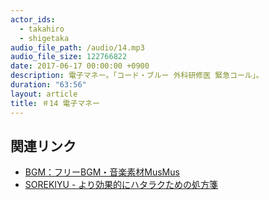 ```yaml
---
actor_ids:
  - takahiro
  - shigetaka
audio_file_path: /audio/14.mp3
audio_file_size: 122766822
date: 2017-06-17 00:00:00 +0900
description: 電子マネー。「コード・ブルー 外科研修医 緊急コール」。
duration: "63:56"
layout: article
title: ＃14 電子マネー
---
```


## 関連リンク

- [BGM：フリーBGM・音楽素材MusMus](http://musmus.main.jp/)
- [SOREKIYU - より効果的にハタラクための処方箋](https://sorekiyu.jp)
